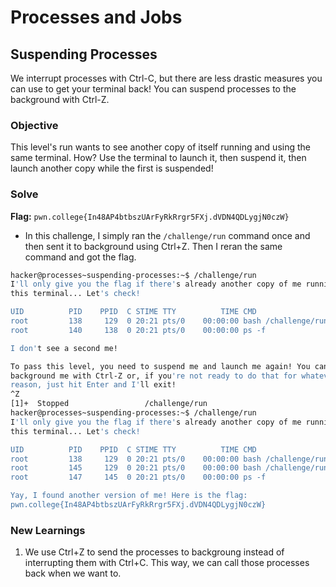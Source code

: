 # Processes and Jobs

## Suspending Processes
We interrupt processes with Ctrl-C, but there are less drastic measures you can use to get your terminal back! You can suspend processes to the background with Ctrl-Z.

### Objective
This level's run wants to see another copy of itself running and using the same terminal. How? Use the terminal to launch it, then suspend it, then launch another copy while the first is suspended!

### Solve
**Flag:** `pwn.college{In48AP4btbszUArFyRkRrgr5FXj.dVDN4QDLygjN0czW}`

- In this challenge, I simply ran the `/challenge/run` command once and then sent it to background using Ctrl+Z. Then I reran the same command and got the flag.

```bash
hacker@processes~suspending-processes:~$ /challenge/run
I'll only give you the flag if there's already another copy of me running in
this terminal... Let's check!

UID          PID    PPID  C STIME TTY          TIME CMD
root         138     129  0 20:21 pts/0    00:00:00 bash /challenge/run
root         140     138  0 20:21 pts/0    00:00:00 ps -f

I don't see a second me!

To pass this level, you need to suspend me and launch me again! You can
background me with Ctrl-Z or, if you're not ready to do that for whatever
reason, just hit Enter and I'll exit!
^Z
[1]+  Stopped                 /challenge/run
hacker@processes~suspending-processes:~$ /challenge/run
I'll only give you the flag if there's already another copy of me running in
this terminal... Let's check!

UID          PID    PPID  C STIME TTY          TIME CMD
root         138     129  0 20:21 pts/0    00:00:00 bash /challenge/run
root         145     129  0 20:21 pts/0    00:00:00 bash /challenge/run
root         147     145  0 20:21 pts/0    00:00:00 ps -f

Yay, I found another version of me! Here is the flag:
pwn.college{In48AP4btbszUArFyRkRrgr5FXj.dVDN4QDLygjN0czW}
```

### New Learnings
1. We use Ctrl+Z to send the processes to backgroung instead of interrupting them with Ctrl+C. This way, we can call those processes back when we want to.